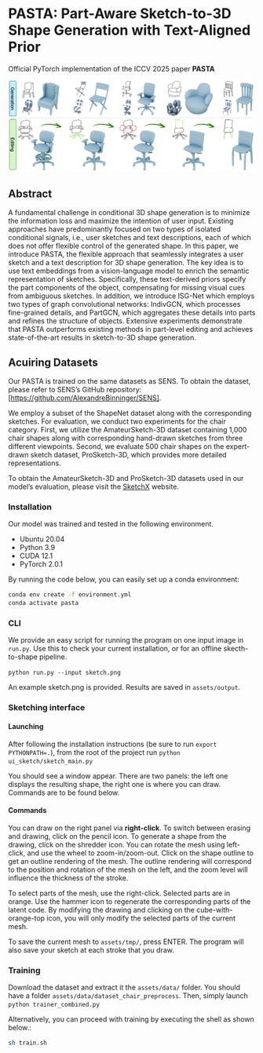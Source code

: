 # PASTA: Part-Aware Sketch-to-3D Shape Generation with Text-Aligned Prior

Official PyTorch implementation of the ICCV 2025 paper **PASTA**

![PASTA teaser](fig/teaser.png)

## Abstract
A fundamental challenge in conditional 3D shape generation is to minimize the information loss and maximize the intention of user input. Existing approaches have predominantly focused on two types of isolated conditional signals, i.e., user sketches and text descriptions, each of which does not offer flexible control of the generated shape. In this paper, we introduce PASTA, the flexible approach that seamlessly integrates a user sketch and a text description for 3D shape generation. The key idea is to use text embeddings from a vision-language model to enrich the semantic representation of sketches. Specifically, these text-derived priors specify the part components of the object, compensating for missing visual cues from ambiguous sketches. In addition, we introduce ISG-Net which employs two types of graph convolutional networks: IndivGCN, which processes fine-grained details, and PartGCN, which aggregates these details into parts and refines the structure of objects. Extensive experiments demonstrate that PASTA outperforms existing methods in part-level editing and achieves state-of-the-art results in sketch-to-3D shape generation.

## Acuiring Datasets

Our PASTA is trained on the same datasets as SENS. To obtain the dataset, please refer to SENS’s GitHub repository: [https://github.com/AlexandreBinninger/SENS].

We employ a subset of the ShapeNet dataset along with the corresponding sketches. For evaluation, we conduct two experiments for the chair category. First, we utilize the AmateurSketch-3D dataset containing 1,000 chair shapes along with corresponding hand-drawn sketches from three different viewpoints. Second, we evaluate 500 chair shapes on the expert-drawn sketch dataset, ProSketch-3D, which provides more detailed representations.

To obtain the AmateurSketch-3D and ProSketch-3D datasets used in our model’s evaluation, please visit the [SketchX](https://sketchx.eecs.qmul.ac.uk/downloads/) website.


### Installation

Our model was trained and tested in the following environment.
* Ubuntu 20.04
* Python 3.9
* CUDA 12.1
* PyTorch 2.0.1

By running the code below, you can easily set up a conda environment:

```bash
conda env create -f environment.yml
conda activate pasta
```


### CLI

We provide an easy script for running the program on one input image in `run.py`. Use this to check your current installation, or for an offline skecth-to-shape pipeline.

`python run.py --input sketch.png`

An example sketch.png is provided. Results are saved in `assets/output`.

### Sketching interface

#### Launching

After following the installation instructions (be sure to run ```export PYTHONPATH=.```), from the root of the project run
```python ui_sketch/sketch_main.py```

You should see a window appear. There are two panels: the left one displays the resulting shape, the right one is where you can draw. Commands are to be found below.

#### Commands

You can draw on the right panel via **right-click**. To switch between erasing and drawing, click on the pencil icon. To generate a shape from the drawing, click on the shredder icon. You can rotate the mesh using left-click, and use the wheel to zoom-in/zoom-out. Click on the shape outline to get an outline rendering of the mesh. The outline rendering will correspond to the position and rotation of the mesh on the left, and the zoom level will influence the thickness of the stroke.

To select parts of the mesh, use the right-click. Selected parts are in orange. Use the hammer icon to regenerate the corresponding parts of the latent code. By modifying the drawing and clicking on the cube-with-orange-top icon, you will only modify the selected parts of the current mesh.

To save the current mesh to `assets/tmp/`, press ENTER. The program will also save your sketch at each stroke that you draw.


### Training

Download the dataset and extract it the `assets/data/` folder. You should have a folder `assets/data/dataset_chair_preprocess`. Then, simply launch
```python trainer_combined.py```

Alternatively, you can proceed with training by executing the shell as shown below.:

```bash
sh train.sh
```
